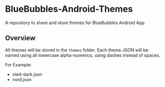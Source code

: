 # BlueBubbles-Android-Themes
A repository to share and store themes for BlueBubbles Android App

## Overview

All themes will be stored in the `themes` folder. Each theme JSON will be named using all lowercase alpha-numerics, using dashes instead of spaces.

For Example:

* oled-dark.json
* nord.json